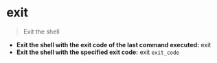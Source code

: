 # exit
> Exit the shell
- **Exit the shell with the exit code of the last command executed:**
exit
- **Exit the shell with the specified exit code:**
exit `exit_code`
